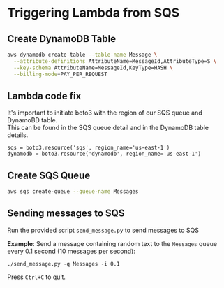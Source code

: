 # Triggering Lambda from SQS

## Create DynamoDB Table

```sh
aws dynamodb create-table --table-name Message \
  --attribute-definitions AttributeName=MessageId,AttributeType=S \
  --key-schema AttributeName=MessageId,KeyType=HASH \
  --billing-mode=PAY_PER_REQUEST
```

## Lambda code fix
It's important to initiate boto3 with the region of our SQS queue and DynamoBD table.  
This can be found in the SQS queue detail and in the DynamoDB table details.

```
sqs = boto3.resource('sqs', region_name='us-east-1')
dynamodb = boto3.resource('dynamodb', region_name='us-east-1')
```


## Create SQS Queue

```sh
aws sqs create-queue --queue-name Messages
```

## Sending messages to SQS

Run the provided script `send_message.py` to send messages to SQS

**Example**: Send a message containing random text to the `Messages` queue every 0.1 second (10 messages per second):

`./send_message.py -q Messages -i 0.1`

Press `Ctrl+C` to quit.

